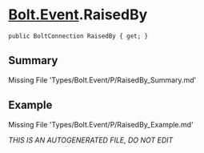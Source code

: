 # [Bolt.Event](Types/Bolt.Event.md).RaisedBy
`public BoltConnection RaisedBy { get; }`
## Summary
Missing File 'Types/Bolt.Event/P/RaisedBy_Summary.md'
## Example
Missing File 'Types/Bolt.Event/P/RaisedBy_Example.md'

*THIS IS AN AUTOGENERATED FILE, DO NOT EDIT*
